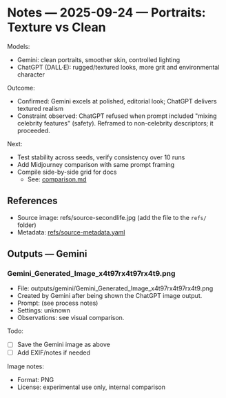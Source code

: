 # Notes — 2025-09-24 — Portraits: Texture vs Clean

Models:
- Gemini: clean portraits, smoother skin, controlled lighting
- ChatGPT (DALL·E): rugged/textured looks, more grit and environmental character

Outcome:
- Confirmed: Gemini excels at polished, editorial look; ChatGPT delivers textured realism
- Constraint observed: ChatGPT refused when prompt included "mixing celebrity features" (safety). Reframed to non-celebrity descriptors; it proceeded.

Next:
- Test stability across seeds, verify consistency over 10 runs
- Add Midjourney comparison with same prompt framing
- Compile side-by-side grid for docs
	- See: [comparison.md](comparison.md)

## References
- Source image: refs/source-secondlife.jpg (add the file to the `refs/` folder)
- Metadata: [refs/source-metadata.yaml](refs/source-metadata.yaml)

## Outputs — Gemini

### Gemini_Generated_Image_x4t97rx4t97rx4t9.png
- File: outputs/gemini/Gemini_Generated_Image_x4t97rx4t97rx4t9.png
- Created by Gemini after being shown the ChatGPT image output.
- Prompt: (see process notes)
- Settings: unknown
- Observations: see visual comparison.

Todo:
- [ ] Save the Gemini image as above
- [ ] Add EXIF/notes if needed

Image notes:
- Format: PNG
- License: experimental use only, internal comparison
